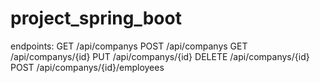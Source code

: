 # project_spring_boot

endpoints:
GET /api/companys 
POST /api/companys
GET /api/companys/{id}
PUT /api/companys/{id}
DELETE /api/companys/{id}
POST /api/companys/{id}/employees
